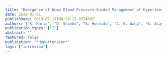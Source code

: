 ```yaml
---
title: "Emergence of Home Blood Pressure-Guided Management of Hypertension Based on Global Evidence"
date: 2019-01-01
publishDate: 2019-07-11T08:26:13.957489Z
authors: ["K. Kario", "D. Shimbo", "S. Hoshide", "J. G. Wang", "K. Asayama", "T. Ohkubo", "Y. Imai", "R. J. McManus", "A. Kollias", "T. J. Niiranen", "G. Parati", "B. Williams", "M. A. Weber", "W. Vongpatanasin", "P. Muntner", "G. S. Stergiou"]
publication_types: ["2"]
abstract: ""
featured: false
publication: "*Hypertension*"
tags: ["intreview"]
---
```


